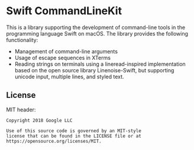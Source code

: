 # Swift CommandLineKit

This is a library supporting the development of command-line tools in
the programming language Swift on macOS. The library provides the following
functionality:

   - Management of command-line arguments
   - Usage of escape sequences in XTerms
   - Reading strings on terminals using a lineread-inspired implementation
     based on the open source library Linenoise-Swift, but supporting
     unicode input, multiple lines, and styled text.

## License

MIT header:

    Copyright 2018 Google LLC

    Use of this source code is governed by an MIT-style
    license that can be found in the LICENSE file or at
    https://opensource.org/licenses/MIT.
